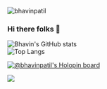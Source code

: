 

<p align="left"> <img src="https://komarev.com/ghpvc/?username=bhavinpatil&label=Profile%20views&color=0e75b6&style=flat" alt="bhavinpatil" /> </p>

### Hi there folks 👋
![Bhavin's GitHub stats](https://github-readme-stats.vercel.app/api?username=bhavinpatil&theme=vision-friendly-dark&show_icons=true)<br />
![Top Langs](https://github-readme-stats.vercel.app/api/top-langs/?username=bhavinpatil&theme=vision-friendly-dark&hide=assembly)

<!--
**bhavinpatil/bhavinpatil** is a ✨ _special_ ✨ repository because its `README.md` (this file) appears on your GitHub profile.

Here are some ideas to get you started:

- 🔭 I’m currently working on Metavin - a Blockchain Web Application 
- 🌱 I’m currently learning blockchaina and Web3
- 👯 I’m looking to collaborate on 
- 🤔 I’m looking for help with ...
- 💬 Ask me about ...
- 📫 How to reach me: ...
- 😄 Pronouns: ...
- ⚡ Fun fact: ...
-->
[![@bhavinpatil's Holopin board](https://holopin.io/api/user/board?user=bhavinpatil)](https://holopin.io/@bhavinpatil)


![](https://media0.giphy.com/media/3otPorWLQJq5GmHRtu/giphy.gif)
